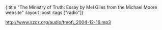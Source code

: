 {:title "The Ministry of Truth: Essay by Mel Giles from the Michael Moore website"
:layout :post
:tags  ["radio"]}

<http://www.szcz.org/audio/tmot\_2004-12-16.mp3>


